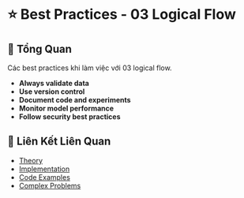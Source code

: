 # ⭐ Best Practices - 03 Logical Flow

## 🎯 Tổng Quan

Các best practices khi làm việc với 03 logical flow.

- **Always validate data**
- **Use version control**
- **Document code and experiments**
- **Monitor model performance**
- **Follow security best practices**

## 🔗 Liên Kết Liên Quan

- [Theory](./THEORY_03_logical_flow.md)
- [Implementation](./IMPLEMENTATION_03_logical_flow.md)
- [Code Examples](./CODE_EXAMPLES_03_logical_flow.md)
- [Complex Problems](./COMPLEX_PROBLEMS.md)

